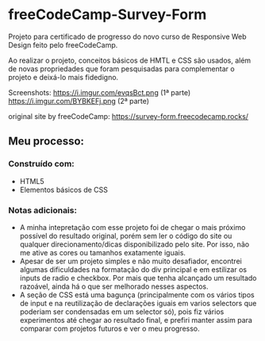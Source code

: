# freeCodeCamp-Survey-Form

Projeto para certificado de progresso do novo curso de Responsive Web Design feito pelo freeCodeCamp.

Ao realizar o projeto, conceitos básicos de HMTL e CSS são usados, além de novas propriedades que foram pesquisadas para complementar o projeto e deixá-lo mais fidedigno.

Screenshots:
https://i.imgur.com/evqsBct.png (1ª parte)
https://i.imgur.com/BYBKEFj.png (2ª parte)

original site by freeCodeCamp:
https://survey-form.freecodecamp.rocks/

## Meu processo:

### Construído com:

- HTML5
- Elementos básicos de CSS

### Notas adicionais:

- A minha intepretação com esse projeto foi de chegar o mais próximo possível do resultado original, porém sem ler o código do site ou qualquer direcionamento/dicas disponibilizado pelo site. Por isso, não me ative as cores ou tamanhos exatamente iguais.
- Apesar de ser um projeto simples e não muito desafiador, encontrei algumas dificuldades na formatação do div principal e em estilizar os inputs de radio e checkbox. Por mais que tenha alcançado um resultado razoável, ainda há o que ser melhorado nesses aspectos.
- A seção de CSS está uma bagunça (principalmente com os vários tipos de input e na reutilização de declarações iguais em varios selectors que poderiam ser condensadas em um selector só), pois fiz vários experimentos até chegar ao resultado final, e prefiri manter assim para comparar com projetos futuros e ver o meu progresso.
